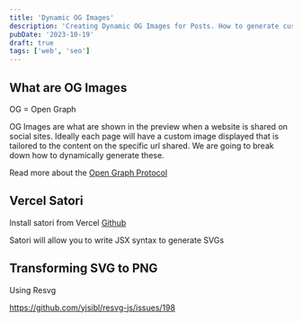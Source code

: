 ```yaml
---
title: 'Dynamic OG Images'
description: 'Creating Dynamic OG Images for Posts. How to generate custom images to show when urls are shared on sites such as Facebook or Twitter.'
pubDate: '2023-10-19'
draft: true
tags: ['web', 'seo']
---
```


## What are OG Images

OG = Open Graph

OG Images are what are shown in the preview when a website is shared on social sites. Ideally each page will have a custom image displayed that is tailored to the content on the specific url shared. We are going to break down how to dynamically generate these.

Read more about the [Open Graph Protocol](https://ogp.me/)

## Vercel Satori

Install satori from Vercel [Github](https://github.com/vercel/satori)

Satori will allow you to write JSX syntax to generate SVGs

## Transforming SVG to PNG

Using Resvg

https://github.com/yisibl/resvg-js/issues/198
